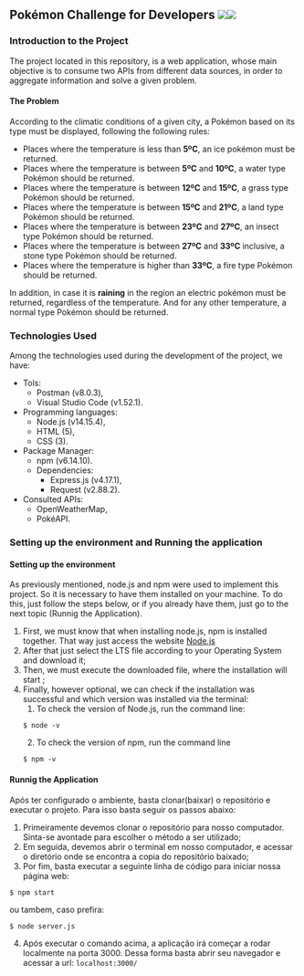 ## Pokémon Challenge for Developers ![](https://icon-icons.com/icons2/896/PNG/32/pokemon_go_play_game_cinema_film_movie_icon-icons.com_69163.png)![](https://icon-icons.com/icons2/851/PNG/32/pikachu_icon-icons.com_67535.png)

### Introduction to the Project 
The project located in this repository, is a web application, whose main objective is to consume two APIs from different data sources, in order to aggregate information and solve a given problem. 

#### The Problem
According to the climatic conditions of a given city, a Pokémon based on its type must be displayed, following the following rules: 

*  Places where the temperature is less than **5ºC**, an ice pokémon must be returned. 
*  Places where the temperature is between **5ºC** and **10ºC**, a water type Pokémon should be returned. 
*  Places where the temperature is between **12ºC** and **15ºC**, a grass type Pokémon should be returned. 
*  Places where the temperature is between **15ºC** and **21ºC**, a land type Pokémon should be returned. 
*  Places where the temperature is between **23ºC** and **27ºC**, an insect type Pokémon should be returned.
*  Places where the temperature is between **27ºC** and **33ºC** inclusive, a stone type Pokémon should be returned. 
*  Places where the temperature is higher than **33ºC**, a fire type Pokémon should be returned. 

In addition, in case it is **raining** in the region an electric pokémon must be returned, regardless of the temperature. And for any other temperature, a normal type Pokémon should be returned. 

### Technologies Used 
Among the technologies used during the development of the project, we have: 
* Tols:
  * Postman (v8.0.3),
  * Visual Studio Code (v1.52.1).
* Programming languages:
  * Node.js (v14.15.4),
  * HTML (5),
  * CSS (3).
* Package Manager:
    * npm (v6.14.10).
    * Dependencies:
      * Express.js (v4.17.1),
      * Request (v2.88.2).
* Consulted APIs:
  * OpenWeatherMap,
  * PokéAPI.
  
### Setting up the environment and Running the application 
#### Setting up the environment
As previously mentioned, node.js and npm were used to implement this project. So it is necessary to have them installed on your machine. To do this, just follow the steps below, or if you already have them, just go to the next topic (Runnig the Application). 
  1. First, we must know that when installing node.js, npm is installed together. That way just access the website  [Node.js](https://nodejs.org/en/download/)
  2. After that just select the LTS file according to your Operating System and download it;
  3. Then, we must execute the downloaded file, where the installation will start ;
  4. Finally, however optional, we can check if the installation was successful and which version was installed via the terminal: 
     1. To check the version of Node.js, run the command line:
     ```
     $ node -v
     ```
     2. To check the version of npm, run the command line
     ```
     $ npm -v
     ```

#### Runnig the Application
Após ter configurado o ambiente, basta clonar(baixar) o repositório e executar o projeto. Para isso basta seguir os passos abaixo:
  1. Primeiramente devemos clonar o repositório para nosso computador. Sinta-se avontade para escolher o método a ser utilizado;
  2. Em seguida, devemos abrir o terminal em nosso computador, e acessar o diretório onde se encontra a copia do repositório baixado;
  3. Por fim, basta executar a seguinte linha de código para iniciar nossa página web: 
  ```
  $ npm start
  ```
  ou tambem, caso prefira:
   ```
  $ node server.js
  ```
  4. Após executar o comando acima, a aplicação irá começar a rodar localmente na porta 3000. Dessa forma basta abrir seu navegador e acessar a url: `localhost:3000/`
 
  


